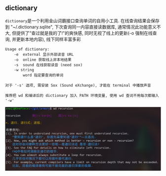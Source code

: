 
## dictionary
`dictionary`是一个利用金山词霸接口查询单词的自用小工具. 在线查询结果会保存到 "~/.dictionary.sqlite", 下次查询同一内容直接读数据库, 通常情况此功能意义不大, 但提供了"查过就是我的了!"的爽快感, 同时无视了线上的更新(-o 强制在线查询, 并更新本地内容), 线下同样丰富多彩

```
Usage of dictionary:
    -e  external 显示外部读音 URL
    -o  online 获取线上非本地结果
    -s  sound 在线获取读音 (need sox)
    -w string
        word 指定要查询的单词

对于 '-s' 选项, 需安装 Sox (Sound eXchange), 才能在 terminal 中播放声音

推荐把 wd 和编译后的 dictionary 加入 PATH 环境变量, 使用 wd 查词不用每次都输入 '-w'
```

![image](https://github.com/PunkSnail/armory/blob/master/images/dictionary_demonstration.jpg)
